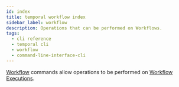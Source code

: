 ```yaml
---
id: index
title: temporal workflow index
sidebar_label: workflow
description: Operations that can be performed on Workflows.
tags:
  - cli reference
  - temporal cli
  - workflow
  - command-line-interface-cli
---
```


[Workflow](/concepts/what-is-a-workflow) commands allow operations to be performed on [Workflow Executions](/concepts/what-is-a-workflow-execution).
